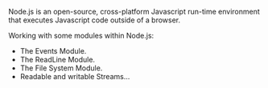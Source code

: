 Node.js is an open-source, cross-platform Javascript run-time environment that executes Javascript code outside of a browser.

Working with some modules within Node.js:
- The Events Module.
- The ReadLine Module.
- The File System Module.
- Readable and writable Streams...